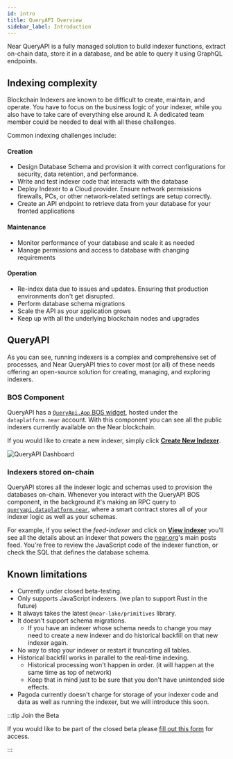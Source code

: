 ```yaml
---
id: intro
title: QueryAPI Overview
sidebar_label: Introduction
---
```



Near QueryAPI is a fully managed solution to build indexer functions,
extract on-chain data, store it in a database, and be able to query it using GraphQL endpoints.

## Indexing complexity

Blockchain Indexers are known to be difficult to create, maintain, and operate.
You have to focus on the business logic of your indexer, while you also have to
take care of everything else around it.
A dedicated team member could be needed to deal with all these challenges.

Common indexing challenges include:

#### Creation

- Design Database Schema and provision it with correct configurations for security, data retention, and performance. 
- Write and test indexer code that interacts with the database 
- Deploy Indexer to a Cloud provider. Ensure network permissions firewalls, PCs, or other network-related settings are setup correctly. 
- Create an API endpoint to retrieve data from your database for your fronted applications 

#### Maintenance

- Monitor performance of your database and scale it as needed 
- Manage permissions and access to database with changing requirements 

#### Operation

- Re-index data due to issues and updates. Ensuring that production environments don't get disrupted. 
- Perform database schema migrations
- Scale the API as your application grows 
- Keep up with all the underlying blockchain nodes and upgrades


## QueryAPI

As you can see, running indexers is a complex and comprehensive set of processes, and
Near QueryAPI tries to cover most (or all) of these needs offering an open-source solution for creating, managing, and exploring indexers.

### BOS Component

QueryAPI has a [`QueryApi.App` BOS widget](https://near.org/#/dataplatform.near/widget/QueryApi.App), hosted under the `dataplatform.near` account.
With this component you can see all the public indexers currently available on the Near blockchain.

If you would like to create a new indexer, simply click [**Create New Indexer**](https://near.org/#/dataplatform.near/widget/QueryApi.App/?view=create-new-indexer).

![QueryAPI Dashboard](/docs/assets/QAPIScreen.png)

### Indexers stored on-chain

QueryAPI stores all the indexer logic and schemas used to provision the databases on-chain.
Whenever you interact with the QueryAPI BOS component, in the background it's making an RPC query to [`queryapi.dataplatform.near`](https://stats.gallery/mainnet/queryapi.dataplatform.near/contract?t=week),
where a smart contract stores all of your indexer logic as well as your schemas.

For example, if you select the _feed-indexer_ and click on [**View indexer**](https://near.org/dataplatform.near/widget/QueryApi.App?selectedIndexerPath=dataplatform.near/feed-indexer&view=editor-window) you'll see all the details about an indexer that powers the [near.org](https://near.org)'s main posts feed. 
You're free to review the JavaScript code of the indexer function, or check the SQL that defines the database schema.


## Known limitations

- Currently under closed beta-testing.
- Only supports JavaScript indexers. (we plan to support Rust in the future)
- It always takes the latest `@near-lake/primitives` library. 
- It doesn't support schema migrations.
  - If you have an indexer whose schema needs to change you may need to create a new indexer and do historical backfill on that new indexer again.
- No way to stop your indexer or restart it truncating all tables.
- Historical backfill works in parallel to the real-time indexing.
  - Historical processing won't happen in order. (it will happen at the same time as top of network)
  - Keep that in mind just to be sure that you don't have unintended side effects.
- Pagoda currently doesn't charge for storage of your indexer code and data as well as running the indexer, but we will introduce this soon. 

:::tip Join the Beta

If you would like to be part of the closed beta please [fill out this form](http://bit.ly/near-queryapi-beta) for access.

:::
